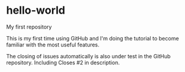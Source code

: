 # hello-world
My first repository

This is my first time using GitHub and I'm doing the tutorial to become familiar with the most useful features.

The closing of issues automatically is also under test in the GitHub repository. Including Closes #2 in description.
